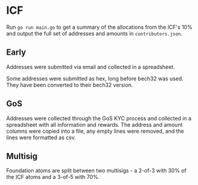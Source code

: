 # ICF

Run `go run main.go` to get a summary of the allocations from the ICF's 10%
and output the full set of addresses and amounts in `contributors.json`.

## Early

Addresses were submitted via email and collected in a spreadsheet.

Some addresses were submitted as hex, long before bech32 was used. 
They have been converted to their bech32 version.

## GoS

Addresses were collected through the GoS KYC process and collected in a
spreadsheet with all information and rewards. The address and amount columns were 
copied into a file, any empty lines were removed, and the lines were formatted
as csv.

## Multisig

Foundation atoms are split between two multisigs - a 2-of-3 with 30% of the ICF atoms
and a 3-of-5 with 70%. 
